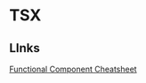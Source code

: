 ﻿# TSX



## LInks
[Functional Component Cheatsheet](https://react-typescript-cheatsheet.netlify.app/docs/basic/getting-started/function_components/)